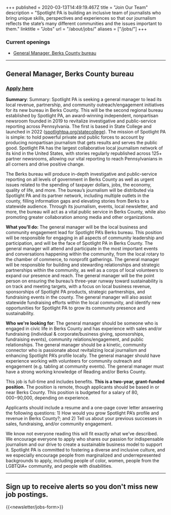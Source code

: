 +++
published = 2020-03-13T14:49:19.467Z
title = "Join Our Team"
description = "Spotlight PA is building an inclusive team of journalists who bring unique skills, perspectives and experiences so that our journalism reflects the state’s many different communities and the issues important to them."
linktitle = "Jobs"
url = "/about/jobs/"
aliases = ["/jobs/"]
+++
### Current openings

* [General Manager, Berks County bureau](#general-manager-berks-county-bureau)

- - -

## General Manager, Berks County bureau

### [Apply here](https://spotlightpa.applytojob.com/apply/olT77Rl9Tb/General-Manager-Spotlight-PA-Berks-County)

**Summary**: Summary: Spotlight PA is seeking a general manager to lead its local revenue, partnership, and community outreach/engagement initiatives for its new bureau in Berks County. This will be the second regional bureau established by Spotlight PA, an award-winning independent, nonpartisan newsroom founded in 2019 to revitalize investigative and public-service reporting across Pennsylvania. The first is based in State College and launched in 2022 ([spotlightpa.org/statecollege](http://spotlightpa.org/statecollege)). The mission of Spotlight PA is simple: to hold powerful private and public forces to account by producing nonpartisan journalism that gets results and serves the public good. Spotlight PA has the largest collaborative local journalism network of its kind in the United States, with stories regularly republished across 125+ partner newsrooms, allowing our vital reporting to reach Pennsylvanians in all corners and drive positive change.

The Berks bureau will produce in-depth investigative and public-service reporting on all levels of government in Berks County as well as urgent issues related to the spending of taxpayer dollars, jobs, the economy, quality of life, and more. The bureau’s journalism will be distributed via Spotlight PA and its partner network, including multiple outlets in the county, filling information gaps and elevating stories from Berks to a statewide audience. Through its journalism, events, local newsletter, and more, the bureau will act as a vital public service in Berks County, while also promoting greater collaboration among media and other organizations.

**What you’ll do:** The general manager will be the local business and community engagement lead for Spotlight PA’s Berks bureau. This position will be responsible for engaging in all aspects of community leadership and participation, and will be the face of Spotlight PA in Berks County. The general manager will attend and participate in the most important events and conversations happening within the community, from the local rotary to the chamber of commerce, to nonprofit gatherings. The general manager will be responsible for building and stewarding relationships and strategic partnerships within the community, as well as a corps of local volunteers to expand our presence and reach. The general manager will be the point person on ensuring the bureau’s three-year runway toward sustainability is on track and meeting targets, with a focus on local business revenue, sponsorships of Spotlight PA products, strategic partnerships, and fundraising events in the county. The general manager will also assist statewide fundraising efforts within the local community, and identify new opportunities for Spotlight PA to grow its community presence and sustainability.

**Who we're looking for**: The general manager should be someone who is engaged in civic life in Berks County and has experience with sales and/or fundraising (individual & corporate/business giving, sponsorships, fundraising events), community relations/engagement, and public relationships. The general manager should be a kinetic, community connector who is passionate about revitalizing local journalism and enhancing Spotlight PA’s profile locally. The general manager should have experience working with volunteers for community outreach and engagement (e.g. tabling at community events). The general manager must have a strong working knowledge of Reading and/or Berks County.

This job is full-time and includes benefits. **This is a two-year, grant-funded position.** The position is remote, though applicants should be based in or near Berks County. This position is budgeted for a salary of $80,000-$90,000, depending on experience.

Applicants should include a resume and a one-page cover letter answering the following questions: 1) How would you grow Spotlight PA’s profile and revenue in Berks County?; and 2) Tell us about your previous successes in sales, fundraising, and/or community engagement. 

We know not everyone reading this will fit exactly what we’ve described. We encourage everyone to apply who shares our passion for indispensable journalism and our drive to create a sustainable business model to support it. Spotlight PA is committed to fostering a diverse and inclusive culture, and we especially encourage people from marginalized and underrepresented backgrounds to apply, including people of color, women, people from the LGBTQIA+ community, and people with disabilities.

- - -

## Sign up to receive alerts so you don't miss new job postings.

{{<newsletter/jobs-form>}}
